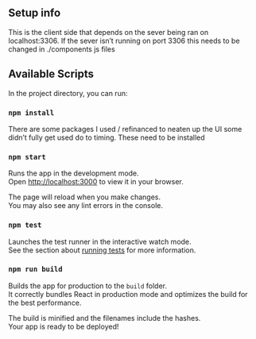 
## Setup info

This is the client side that depends on the sever being ran on localhost:3306. If the sever isn’t running on port 3306 this needs to be changed in ./components js files

## Available Scripts

In the project directory, you can run:

### `npm install`

There are some packages I used / refinanced to neaten up the UI some didn’t fully get used do to timing. These need to be installed

### `npm start`

Runs the app in the development mode.\
Open [http://localhost:3000](http://localhost:3000) to view it in your browser.

The page will reload when you make changes.\
You may also see any lint errors in the console.

### `npm test`

Launches the test runner in the interactive watch mode.\
See the section about [running tests](https://facebook.github.io/create-react-app/docs/running-tests) for more information.

### `npm run build`

Builds the app for production to the `build` folder.\
It correctly bundles React in production mode and optimizes the build for the best performance.

The build is minified and the filenames include the hashes.\
Your app is ready to be deployed!





